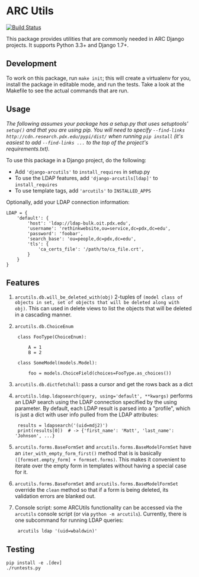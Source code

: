 # ARC Utils

[![Build Status](https://travis-ci.org/PSU-OIT-ARC/django-arcutils.svg?branch=master)](https://travis-ci.org/PSU-OIT-ARC/django-arcutils)

This package provides utilities that are commonly needed in ARC Django projects. It supports Python
3.3+ and Django 1.7+.

## Development

To work on this package, run `make init`; this will create a virtualenv for you, install the
package in editable mode, and run the tests. Take a look at the Makefile to see the actual commands
that are run.

## Usage

_The following assumes your package has a setup.py that uses setuptools' `setup()` and that you are
using pip. You will need to specify `--find-links http://cdn.research.pdx.edu/pypi/dist/` when
running `pip install` (it's easiest to add `--find-links ...` to the top of the project's
requirements.txt)._

To use this package in a Django project, do the following:

- Add `'django-arcutils'` to `install_requires` in setup.py
- To use the LDAP features, add `'django-arcutils[ldap]'` to `install_requires`
- To use template tags, add `'arcutils'` to `INSTALLED_APPS`

Optionally, add your LDAP connection information:

    LDAP = {
        'default': {
            'host': 'ldap://ldap-bulk.oit.pdx.edu',
            'username': 'rethinkwebsite,ou=service,dc=pdx,dc=edu',
            'password': 'foobar',
            'search_base': 'ou=people,dc=pdx,dc=edu',
            'tls': {
                'ca_certs_file': '/path/to/ca_file.crt',
            }
        }
    }

## Features

1. `arcutils.db.will_be_deleted_with(obj)` 2-tuples of
   `(model class of objects in set, set of objects that will be deleted along with obj)`. This can
   used in delete views to list the objects that will be deleted in a cascading manner.
1. `arcutils.db.ChoiceEnum`

        class FooType(ChoiceEnum):

            A = 1
            B = 2

        class SomeModel(models.Model):

            foo = models.ChoiceField(choices=FooType.as_choices())

1. `arcutils.db.dictfetchall`: pass a cursor and get the rows back as a dict
1. `arcutils.ldap.ldapsearch(query, using='default', **kwargs)` performs an LDAP search using the
   LDAP connection specified by the using parameter. By default, each LDAP result is parsed into
   a "profile", which is just a dict with user info pulled from the LDAP attributes:

        results = ldapsearch('(uid=mdj2)')
        print(results[0])  # -> {'first_name': 'Matt', 'last_name': 'Johnson', ...}
        

1. `arcutils.forms.BaseFormSet` and `arcutils.forms.BaseModelFormSet` have an
   `iter_with_empty_form_first()` method that is is basically
   `([formset.empty_form] + formset.forms)`. This makes it convenient to iterate over the empty form
   in templates without having a special case for it.
1. `arcutils.forms.BaseFormSet` and `arcutils.forms.BaseModelFormSet` override the `clean` method
   so that if a form is being deleted, its validation errors are blanked out.
1. Console script: some ARCUtils functionality can be accessed via the `arcutils` console script
   (or via `python -m arcutils`). Currently, there is one subcommand for running LDAP queries:
   
        arcutils ldap '(uid=wbaldwin)'

## Testing

    pip install -e .[dev]
    ./runtests.py
